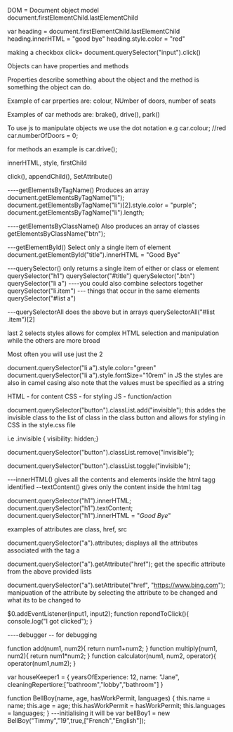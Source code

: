DOM = Document object model
document.firstElementChild.lastElementChild

<!-- Editing HTML with js -->
var heading = document.firstElementChild.lastElementChild
 heading.innerHTML = "good bye"
 heading.style.color = "red"

<!-- you could also make it do things -->
making a checkbox click= document.querySelector("input").click()

Objects can have properties and methods

Properties describe something about the object and the method is something the object can do.

Example of car prperties are:
colour, NUmber of doors, number of seats

Examples of car methods are:
brake(), drive(), park()

To use js to manipulate objects we use the dot notation e.g
car.colour; //red
car.numberOfDoors = 0;

for methods an example is
car.drive();

<!-- some HTML properties for a button  -->
innerHTML, style, firstChild

<!-- Some methods for a button are-->
click(), appendChild(), SetAttribute()


<!-- SELECTING ELEMENTS JS -->
----getElementsByTagName()    Produces an array 
document.getElementsByTagName("li");
document.getElementsByTagName("li")[2].style.color = "purple";
document.getElementsByTagName("li").length;

----getElementsByClassName()   Also produces an array of classes
getElementsByClassName("btn");

---getElementById()  Select only a single item of element
document.getElementById("title").innerHTML = "Good Bye"

---querySelector()  only returns a single item of either or class or element
querySelector("h1")
querySelector("#title")
querySelector(".btn")
querySelector("li a") ----you could also combine selectors together
querySelector("li.item") --- things that occur in the same elements
querySelector("#list a")

---querySelectorAll does the above but in arrays
querySelectorAll("#list .item")[2]


last 2 selects styles allows for complex HTML selection and manipulation while the others are more broad

Most often you will use just the 2


<!-- Manipulation CSS using JS -->
document.querySelector("li a").style.color="green"
document.querySelector("li a").style.fontSize="10rem"  in JS the styles are also in camel casing also note that the values must be specified as a string

<!-- Seperation of content -->
HTML - for content
CSS - for styling
JS - function/action

document.querySelector("button").classList.add("invisible");  this addes the invisible class to the list of class in the class button and allows for styling in CSS in the style.css file

i.e .invisible { visibility: hidden;}

document.querySelector("button").classList.remove("invisible");

document.querySelector("button").classList.toggle("invisible");

<!-- Text Manipulation -->
---innerHTML()  gives all the contents and elements inside the html tagg identified
--textContent() gives only the content inside the html tag

document.querySelector("h1").innerHTML;
document.querySelector("h1").textContent;
document.querySelector("h1").innerHTML = "<em>Good Bye</em>"

<!-- Attribute manipulation -->
examples of attributes are class, href, src 

document.querySelector("a").attributes;   displays all the attributes associated with the tag a

document.querySelector("a").getAttribute("href");  get the specific attribute from the above provided lists

document.querySelector("a").setAttribute("href", "https://www.bing.com");  manipuation of the attribute by selecting the attribute to be changed and what its to be changed to


<!-- Advance JS and DOM -->
$0.addEventListener(input1, input2);
function repondToClick(){
    console.log("I got clicked");
}


----debugger -- for debugging

<!-- Higher Order Functions: are functions that can take other functions as inputs. -->

function add(num1, num2){
    return num1+num2;
}
function multiply(num1, num2){
    return num1*num2;
}
function calculator(num1, num2, operator){
    operator(num1,num2);
}

<!-- Objects -->
var houseKeeper1 = {
    yearsOfExperience: 12,
    name: "Jane",
    cleaningRepertiore:["bathroom","lobby","bathroom"]
}

<!-- constructor functions (Note the function naming, this is how we identify constructor functions)-->
function BellBoy(name, age, hasWorkPermit, languages) {
    this.name = name;
    this.age = age;
    this.hasWorkPermit = hasWorkPermit;
    this.languages = languages;
}
---initialising it will be
var bellBoy1 = new BellBoy("Timmy","19",true,["French","English"]);